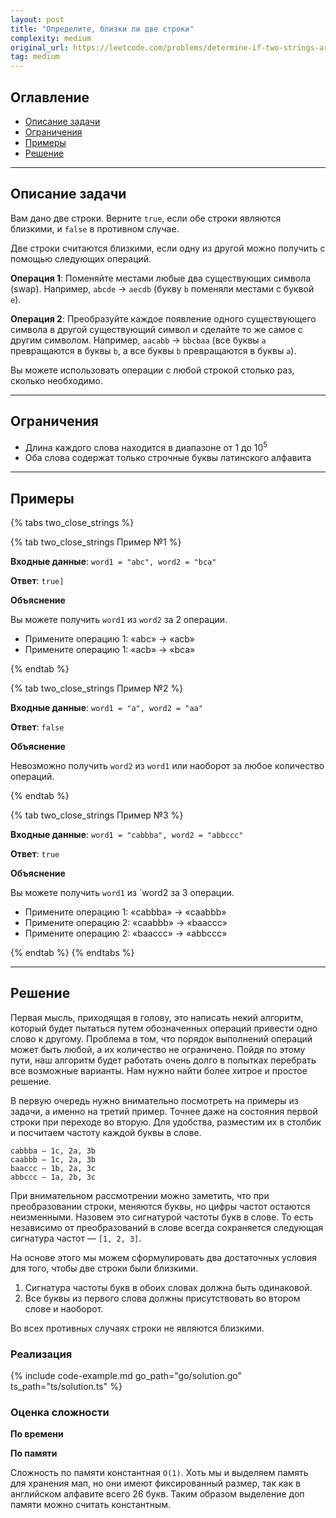 ```yaml
---
layout: post
title: "Определите, близки ли две строки"
complexity: medium
original_url: https://leetcode.com/problems/determine-if-two-strings-are-close/
tag: medium
---
```


## Оглавление

- [Описание задачи](#описание-задачи)
- [Ограничения](#ограничения)
- [Примеры](#примеры)
- [Решение](#решение)

---

## Описание задачи

Вам дано две строки. Верните `true`, если обе строки являются близкими, и `false` в противном случае.

Две строки считаются близкими, если одну из другой можно получить с помощью следующих операций.

**Операция 1**: Поменяйте местами любые два существующих символа (swap).
Например, `abcde` -> `aecdb` (букву `b` поменяли местами с буквой `e`).

**Операция 2**: Преобразуйте каждое появление одного существующего символа в другой существующий символ и сделайте то же самое с другим символом.
Например, `aacabb` -> `bbcbaa` (все буквы `a` превращаются в буквы `b`, а все буквы `b` превращаются в буквы `a`).

Вы можете использовать операции с любой строкой столько раз, сколько необходимо.

---

## Ограничения

- Длина каждого слова находится в диапазоне от 1 до 10<sup>5</sup>
- Оба слова содержат только строчные буквы латинского алфавита

---

## Примеры

{% tabs two_close_strings %}

{% tab two_close_strings Пример №1 %}

**Входные данные**: `word1 = "abc", word2 = "bca"`

**Ответ**: `true]`

**Объяснение**

Вы можете получить `word1` из `word2` за 2 операции. 

- Примените операцию 1: «abc» -> «acb» 
- Примените операцию 1: «acb» -> «bca»

{% endtab %}

{% tab two_close_strings Пример №2 %}

**Входные данные**: `word1 = "a", word2 = "aa"`

**Ответ**: `false`

**Объяснение**

Невозможно получить `word2` из `word1` или наоборот за любое количество операций.

{% endtab %}

{% tab two_close_strings Пример №3 %}

**Входные данные**: `word1 = "cabbba", word2 = "abbccc"`

**Ответ**: `true`

**Объяснение**

Вы можете получить `word1` из `word2 за 3 операции.

- Примените операцию 1: «cabbba» -> «caabbb» 
- Примените операцию 2: «caabbb» -> «baaccc» 
- Примените операцию 2: «baaccc» -> «abbccc»

{% endtab %}
{% endtabs %}

---

## Решение

Первая мысль, приходящая в голову, это написать некий алгоритм, который будет пытаться путем обозначенных операций привести одно слово к другому.
Проблема в том, что порядок выполнений операций может быть любой, а их количество не ограничено. 
Пойдя по этому пути, наш алгоритм будет работать очень долго в попытках перебрать все возможные варианты.
Нам нужно найти более хитрое и простое решение.

В первую очередь нужно внимательно посмотреть на примеры из задачи, а именно на третий пример.
Точнее даже на состояния первой строки при переходе во вторую.
Для удобства, разместим их в столбик и посчитаем частоту каждой буквы в слове.

```
cabbba — 1с, 2a, 3b
caabbb — 1c, 2a, 3b
baaccc — 1b, 2a, 3c
abbccc — 1a, 2b, 3c
```

При внимательном рассмотрении можно заметить, что при преобразовании строки, меняются буквы, но цифры частот остаются неизменными.
Назовем это сигнатурой частоты букв в слове.
То есть независимо от преобразований в слове всегда сохраняется следующая сигнатура частот — `[1, 2, 3]`.

На основе этого мы можем сформулировать два достаточных условия для того, чтобы две строки были близкими.

1. Сигнатура частоты букв в обоих словах должна быть одинаковой.
2. Все буквы из первого слова должны присутствовать во втором слове и наоборот.

Во всех противных случаях строки не являются близкими.

### Реализация

{% include code-example.md go_path="go/solution.go" ts_path="ts/solution.ts" %}

### Оценка сложности

**По времени**



**По памяти**

Сложность по памяти константная `O(1)`.
Хоть мы и выделяем память для хранения мап, но они имеют фиксированный размер, так как в английском алфавите всего 26 букв.
Таким образом выделение доп памяти можно считать константным.
